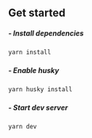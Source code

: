 ## Get started

##### - Install dependencies

```sh
yarn install
```

##### - Enable husky

```sh
yarn husky install
```

##### - Start dev server

```sh
yarn dev
```
